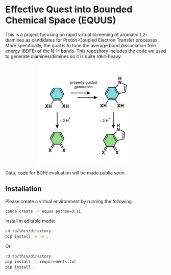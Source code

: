 # Effective Quest into Bounded Chemical Space (EQUUS)

This is a project focusing on rapid virtual screening of aromatic 1,2-diamines as candidates for Proton-Coupled Electron Transfer processes. More specifically, the goal is to tune the average bond dissociation free energy (BDFE) of the N-H bonds. This repository includes the code we used to generate diamines/diimines so it is quite rdkit-heavy.

<p align="center">
    <img src="scheme_colored_small.jpg" alt="Scheme" title="Scheme" width="300"/>
</p>

Data, code for BDFE evaluation will be made public soon.

## Installation

Please create a virtual environment by running the following.
```sh
conda create -n equus python=3.11
```

Install in editable mode:
```sh
cd to/this/directory
pip install -v -e .
```

Or
```sh
cd to/this/directory
pip install -r requirements.txt
pip install .
```
